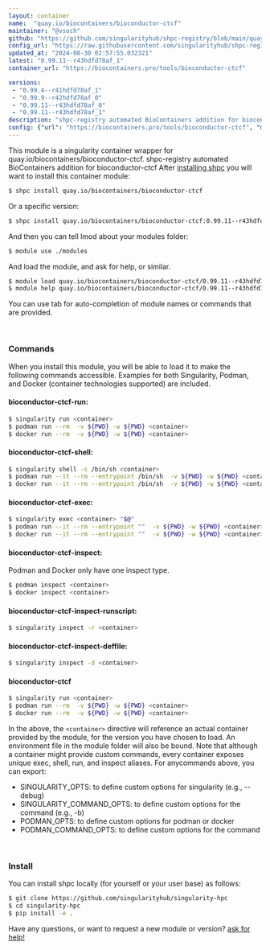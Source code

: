 ```yaml
---
layout: container
name:  "quay.io/biocontainers/bioconductor-ctcf"
maintainer: "@vsoch"
github: "https://github.com/singularityhub/shpc-registry/blob/main/quay.io/biocontainers/bioconductor-ctcf/container.yaml"
config_url: "https://raw.githubusercontent.com/singularityhub/shpc-registry/main/quay.io/biocontainers/bioconductor-ctcf/container.yaml"
updated_at: "2024-08-30 02:57:55.032321"
latest: "0.99.11--r43hdfd78af_1"
container_url: "https://biocontainers.pro/tools/bioconductor-ctcf"

versions:
 - "0.99.4--r41hdfd78af_1"
 - "0.99.9--r42hdfd78af_0"
 - "0.99.11--r43hdfd78af_0"
 - "0.99.11--r43hdfd78af_1"
description: "shpc-registry automated BioContainers addition for bioconductor-ctcf"
config: {"url": "https://biocontainers.pro/tools/bioconductor-ctcf", "maintainer": "@vsoch", "description": "shpc-registry automated BioContainers addition for bioconductor-ctcf", "latest": {"0.99.11--r43hdfd78af_1": "sha256:3cba5642ebb7906fccd23ab2516846e7306da6406e2dcffd1313cab07f362477"}, "tags": {"0.99.4--r41hdfd78af_1": "sha256:244a8c5eefdf79c541aa02e9a94d7db57cbf7f7b89b5d0485fe86cfeb960fc9e", "0.99.9--r42hdfd78af_0": "sha256:90eedf5fbf659a3da16fcb06bb07db1a0374b8e23010b7bfca77789d6275a31f", "0.99.11--r43hdfd78af_0": "sha256:a740ee4609677e8bdf0b60c22bffd7c4ac905448b97cf2c157a13b4f454bdb76", "0.99.11--r43hdfd78af_1": "sha256:3cba5642ebb7906fccd23ab2516846e7306da6406e2dcffd1313cab07f362477"}, "docker": "quay.io/biocontainers/bioconductor-ctcf"}
---
```


This module is a singularity container wrapper for quay.io/biocontainers/bioconductor-ctcf.
shpc-registry automated BioContainers addition for bioconductor-ctcf
After [installing shpc](#install) you will want to install this container module:


```bash
$ shpc install quay.io/biocontainers/bioconductor-ctcf
```

Or a specific version:

```bash
$ shpc install quay.io/biocontainers/bioconductor-ctcf:0.99.11--r43hdfd78af_1
```

And then you can tell lmod about your modules folder:

```bash
$ module use ./modules
```

And load the module, and ask for help, or similar.

```bash
$ module load quay.io/biocontainers/bioconductor-ctcf/0.99.11--r43hdfd78af_1
$ module help quay.io/biocontainers/bioconductor-ctcf/0.99.11--r43hdfd78af_1
```

You can use tab for auto-completion of module names or commands that are provided.

<br>

### Commands

When you install this module, you will be able to load it to make the following commands accessible.
Examples for both Singularity, Podman, and Docker (container technologies supported) are included.

#### bioconductor-ctcf-run:

```bash
$ singularity run <container>
$ podman run --rm  -v ${PWD} -w ${PWD} <container>
$ docker run --rm  -v ${PWD} -w ${PWD} <container>
```

#### bioconductor-ctcf-shell:

```bash
$ singularity shell -s /bin/sh <container>
$ podman run --it --rm --entrypoint /bin/sh  -v ${PWD} -w ${PWD} <container>
$ docker run --it --rm --entrypoint /bin/sh  -v ${PWD} -w ${PWD} <container>
```

#### bioconductor-ctcf-exec:

```bash
$ singularity exec <container> "$@"
$ podman run --it --rm --entrypoint ""  -v ${PWD} -w ${PWD} <container> "$@"
$ docker run --it --rm --entrypoint ""  -v ${PWD} -w ${PWD} <container> "$@"
```

#### bioconductor-ctcf-inspect:

Podman and Docker only have one inspect type.

```bash
$ podman inspect <container>
$ docker inspect <container>
```

#### bioconductor-ctcf-inspect-runscript:

```bash
$ singularity inspect -r <container>
```

#### bioconductor-ctcf-inspect-deffile:

```bash
$ singularity inspect -d <container>
```



#### bioconductor-ctcf

```bash
$ singularity run <container>
$ podman run --rm  -v ${PWD} -w ${PWD} <container>
$ docker run --rm  -v ${PWD} -w ${PWD} <container>
```


In the above, the `<container>` directive will reference an actual container provided
by the module, for the version you have chosen to load. An environment file in the
module folder will also be bound. Note that although a container
might provide custom commands, every container exposes unique exec, shell, run, and
inspect aliases. For anycommands above, you can export:

 - SINGULARITY_OPTS: to define custom options for singularity (e.g., --debug)
 - SINGULARITY_COMMAND_OPTS: to define custom options for the command (e.g., -b)
 - PODMAN_OPTS: to define custom options for podman or docker
 - PODMAN_COMMAND_OPTS: to define custom options for the command

<br>

### Install

You can install shpc locally (for yourself or your user base) as follows:

```bash
$ git clone https://github.com/singularityhub/singularity-hpc
$ cd singularity-hpc
$ pip install -e .
```

Have any questions, or want to request a new module or version? [ask for help!](https://github.com/singularityhub/singularity-hpc/issues)